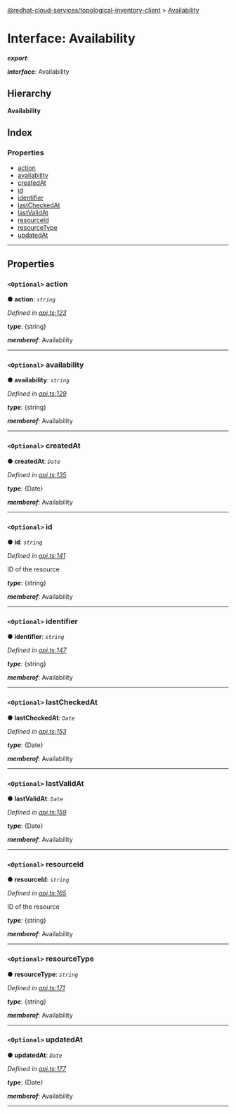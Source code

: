 [@redhat-cloud-services/topological-inventory-client](../README.md) > [Availability](../interfaces/availability.md)

# Interface: Availability

*__export__*: 

*__interface__*: Availability

## Hierarchy

**Availability**

## Index

### Properties

* [action](availability.md#action)
* [availability](availability.md#availability-1)
* [createdAt](availability.md#createdat)
* [id](availability.md#id)
* [identifier](availability.md#identifier)
* [lastCheckedAt](availability.md#lastcheckedat)
* [lastValidAt](availability.md#lastvalidat)
* [resourceId](availability.md#resourceid)
* [resourceType](availability.md#resourcetype)
* [updatedAt](availability.md#updatedat)

---

## Properties

<a id="action"></a>

### `<Optional>` action

**● action**: *`string`*

*Defined in [api.ts:123](https://github.com/RedHatInsights/javascript-clients/blob/master/packages/topological-inventory/api.ts#L123)*

*__type__*: {string}

*__memberof__*: Availability

___
<a id="availability-1"></a>

### `<Optional>` availability

**● availability**: *`string`*

*Defined in [api.ts:129](https://github.com/RedHatInsights/javascript-clients/blob/master/packages/topological-inventory/api.ts#L129)*

*__type__*: {string}

*__memberof__*: Availability

___
<a id="createdat"></a>

### `<Optional>` createdAt

**● createdAt**: *`Date`*

*Defined in [api.ts:135](https://github.com/RedHatInsights/javascript-clients/blob/master/packages/topological-inventory/api.ts#L135)*

*__type__*: {Date}

*__memberof__*: Availability

___
<a id="id"></a>

### `<Optional>` id

**● id**: *`string`*

*Defined in [api.ts:141](https://github.com/RedHatInsights/javascript-clients/blob/master/packages/topological-inventory/api.ts#L141)*

ID of the resource

*__type__*: {string}

*__memberof__*: Availability

___
<a id="identifier"></a>

### `<Optional>` identifier

**● identifier**: *`string`*

*Defined in [api.ts:147](https://github.com/RedHatInsights/javascript-clients/blob/master/packages/topological-inventory/api.ts#L147)*

*__type__*: {string}

*__memberof__*: Availability

___
<a id="lastcheckedat"></a>

### `<Optional>` lastCheckedAt

**● lastCheckedAt**: *`Date`*

*Defined in [api.ts:153](https://github.com/RedHatInsights/javascript-clients/blob/master/packages/topological-inventory/api.ts#L153)*

*__type__*: {Date}

*__memberof__*: Availability

___
<a id="lastvalidat"></a>

### `<Optional>` lastValidAt

**● lastValidAt**: *`Date`*

*Defined in [api.ts:159](https://github.com/RedHatInsights/javascript-clients/blob/master/packages/topological-inventory/api.ts#L159)*

*__type__*: {Date}

*__memberof__*: Availability

___
<a id="resourceid"></a>

### `<Optional>` resourceId

**● resourceId**: *`string`*

*Defined in [api.ts:165](https://github.com/RedHatInsights/javascript-clients/blob/master/packages/topological-inventory/api.ts#L165)*

ID of the resource

*__type__*: {string}

*__memberof__*: Availability

___
<a id="resourcetype"></a>

### `<Optional>` resourceType

**● resourceType**: *`string`*

*Defined in [api.ts:171](https://github.com/RedHatInsights/javascript-clients/blob/master/packages/topological-inventory/api.ts#L171)*

*__type__*: {string}

*__memberof__*: Availability

___
<a id="updatedat"></a>

### `<Optional>` updatedAt

**● updatedAt**: *`Date`*

*Defined in [api.ts:177](https://github.com/RedHatInsights/javascript-clients/blob/master/packages/topological-inventory/api.ts#L177)*

*__type__*: {Date}

*__memberof__*: Availability

___

